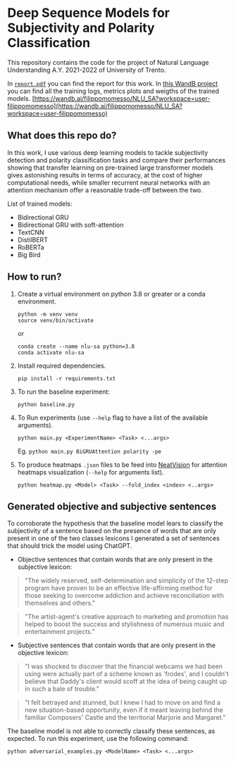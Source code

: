 # Deep Sequence Models for Subjectivity and Polarity Classification

This repository contains the code for the project of Natural Language Understanding A.Y. 2021-2022 of University of Trento. 

In [`report.pdf`](report.pdf) you can find the report for this work.
In [this WandB project](https://wandb.ai/filippomomesso/NLU_SA?workspace=user-filippomomesso) you can find all the training logs, metrics plots and weigths of the trained models. [https://wandb.ai/filippomomesso/NLU_SA?workspace=user-filippomomesso](https://wandb.ai/filippomomesso/NLU_SA?workspace=user-filippomomesso)

## What does this repo do?
In this work, I use various deep learning models to tackle subjectivity detection and polarity classification tasks and compare their performances showing that transfer learning on pre-trained large transformer models gives astonishing results in terms of accuracy, at the cost of higher computational needs, while smaller recurrent neural networks with an attention mechanism offer a reasonable trade-off between the two.

List of trained models:
* Bidirectional GRU
* Bidirectional GRU with soft-attention
* TextCNN
* DistilBERT
* RoBERTa
* Big Bird

## How to run?

1. Create a virtual environment on python 3.8 or greater or a conda environment.
   
    ```
    python -m venv venv
    source venv/bin/activate
    ```
    or 

    ```
    conda create --name nlu-sa python=3.8
    conda activate nlu-sa
    ```

2. Install required dependencies.
    ```
    pip install -r requirements.txt
    ```
3. To run the baseline experiment:
    ```
    python baseline.py
    ```
4. To Run experiments (use `--help` flag to have a list of the available arguments).
   ```
   python main.py <ExperimentName> <Task> <...args>
   ```
   Eg. `python main.py BiGRUAttention polarity -pe`

5. To produce heatmaps `.json` files to be feed into [NeatVision](https://github.com/cbaziotis/neat-vision) for attention heatmaps visualization (`--help` for arguments list).
   ```
   python heatmap.py <Model> <Task> --fold_index <index> <..args>
   ```

## Generated objective and subjective sentences
To corroborate the hypothesis that the baseline model lears to classify the subjectivity of a sentence based on the presence of words that are only present in one of the two classes lexicons I generated a set of sentences that should trick the model using ChatGPT.

* Objective sentences that contain words that are only present in the subjective lexicon:
>"The widely reserved, self-determination and simplicity of the 12-step program have proven to be an effective life-affirming method for those seeking to overcome addiction and achieve reconciliation with themselves and others."

>"The artist-agent's creative approach to marketing and promotion has helped to boost the success and stylishness of numerous music and entertainment projects."

* Subjective sentences that contain words that are only present in the objective lexicon:
> "I was shocked to discover that the financial webcams we had been using were actually part of a scheme known as 'frodes', and I couldn't believe that Daddy's client would scoff at the idea of being caught up in such a bale of trouble."

>"I felt betrayed and stunned, but I knew I had to move on and find a new situation-based opportunity, even if it meant leaving behind the familiar Composers' Castle and the territorial Marjorie and Margaret."

The baseline model is not able to correctly classify these sentences, as expected. To run this experiment, use the following command:
```
python adversarial_examples.py <ModelName> <Task> <...args>
```
                      